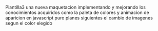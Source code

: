 Plantilla3 una nueva maquetacion implementando y mejorando los conocimientos acquiridos como la paleta de colores y animacion de aparicion en javascript puro
planes siguientes el cambio de imagenes segun el color elegido 

